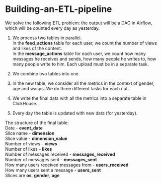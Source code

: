 # Building-an-ETL-pipeline

We solve the following ETL problem: the output will be a DAG in Airflow, which will be counted every day as yesterday.

1. We process two tables in parallel.\
    In the **feed_actions** table for each user, we count the number of views and likes of the content.\
    In the **message_actions** table for each user, we count how many messages he receives and sends,
    how many people he writes to, how many people write to him. Each upload must be in a separate task.
>
2. We combine two tables into one.
>
3. In the new table, we consider all the metrics in the context of gender, age and wasps.
    We do three different tasks for each cut.
>
4. We write the final data with all the metrics into a separate table in ClickHouse.
>
5. Every day the table is updated with new data (for yesterday).
>
The structure of the final table:\
      Date - **event_date**\
      Slice name - **dimension**\
      Slice value - **dimension_value**\
      Number of views - **views**\
      Number of likes - **likes**\
      Number of messages received - **messages_received**\
      Number of messages sent - **messages_sent**\
      How many users received messages from - **users_received**\
      How many users sent a message - **users_sent**\
      Slices are **os**, **gender**, **age**
